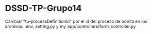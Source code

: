 # DSSD-TP-Grupo14

Cambiar "tu-processDefinitionId" por el id del proceso de bonita en los archivos: .env, setting.py y my_app/controllers/form_controller.py
